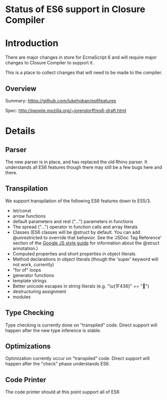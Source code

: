 # Status of ES6 support in Closure Compiler

# Introduction

There are major changes in store for EcmaScript 6 and will require major changes to Closure Compiler to support it.

This is a place to collect changes that will need to be made to the compiler.

## Overview

Summary: https://github.com/lukehoban/es6features

Spec: http://people.mozilla.org/~jorendorff/es6-draft.html

# Details

## Parser

The new parser is in place, and has replaced the old Rhino parser. It understands all ES6 features though there may still be a few bugs here and there.

## Transpilation

We support transpilation of the following ES6 features down to ES5/3.

* let/const
* arrow functions
* default parameters and rest ("...") parameters in functions
* The spread ("...") operator in function calls and array literals
* Classes (ES6 classes will be @struct by default. You can add @unrestricted to override that behavior. See the 'JSDoc Tag Reference' section of the [Google JS style guide](https://google-styleguide.googlecode.com/svn/trunk/javascriptguide.xml) for information about the @struct annotation.)
* Computed properties and short properties in object literals.
* Method declarations in object literals (though the 'super' keyword will not work, currently)
* "for of" loops
* generator functions
* template strings
* Better unicode escapes in string literals (e.g. "\u{1F436}" == "🐶")
* destructuring assignment
* modules

## Type Checking

Type checking is currently done on "transpiled" code.  Direct support will happen after the new type inference is stable.

## Optimizations

Optimization currently occur on "transpiled" code.  Direct support will happen after the "check" phase understands ES6.

## Code Printer

The code printer should at this point support all of ES6